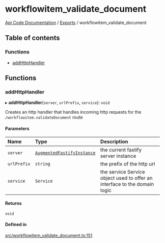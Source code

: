 # workflowitem\_validate\_document
 
[Api Code Documentation](../README.md) / [Exports](../modules.md) / workflowitem\_validate\_document

## Table of contents

### Functions

- [addHttpHandler](workflowitem_validate_document.md#addhttphandler)

## Functions

### addHttpHandler

▸ **addHttpHandler**(`server`, `urlPrefix`, `service`): `void`

Creates an http handler that handles incoming http requests for the `/workflowitem.validateDocument` route

#### Parameters

| Name | Type | Description |
| :------ | :------ | :------ |
| `server` | [`AugmentedFastifyInstance`](../interfaces/types.AugmentedFastifyInstance.md) | the current fastify server instance |
| `urlPrefix` | `string` | the prefix of the http url |
| `service` | `Service` | the service Service object used to offer an interface to the domain logic |

#### Returns

`void`

#### Defined in

[src/workflowitem_validate_document.ts:151](https://github.com/openkfw/TruBudget/blob/965031f/api/src/workflowitem_validate_document.ts#L151)
